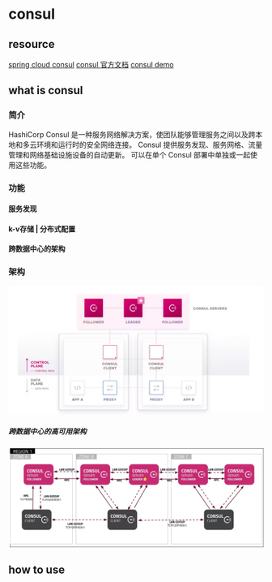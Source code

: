 # consul 

## resource
[spring cloud consul](https://docs.spring.io/spring-cloud-consul/docs/4.0.4/reference/html/#quick-start)
[consul 官方文档](https://developer.hashicorp.com/consul/docs)
[consul demo](https://github.com/spjcodes/springCloudConsulDemo)

## what is consul 
### 简介
HashiCorp Consul 是一种服务网络解决方案，使团队能够管理服务之间以及跨本地和多云环境和运行时的安全网络连接。
Consul 提供服务发现、服务网格、流量管理和网络基础设施设备的自动更新。
可以在单个 Consul 部署中单独或一起使用这些功能。

### 功能
#### 服务发现

#### k-v存储 | 分布式配置

#### 跨数据中心的架构

#### 

### 架构
![img.png](img.png)

##### 跨数据中心的高可用架构
![img_1.png](img_1.png)

## how to use
